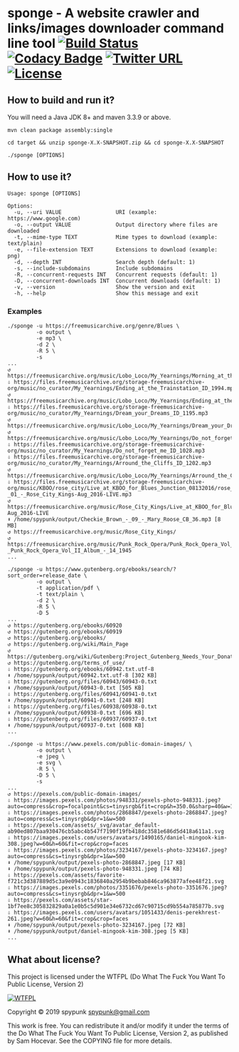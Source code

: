 sponge - A website crawler and links/images downloader command line tool [![Build Status](https://travis-ci.org/spypunk/sponge.svg?branch=master)](https://travis-ci.org/spypunk/sponge) [![Codacy Badge](https://api.codacy.com/project/badge/Grade/d82ffffb736c4d82858a63385a6f900a)](https://www.codacy.com/manual/spypunk/sponge?utm_source=github.com&amp;utm_medium=referral&amp;utm_content=spypunk/sponge&amp;utm_campaign=Badge_Grade) [![Twitter URL](https://img.shields.io/twitter/url/https/twitter.com/fold_left.svg?style=social&label=Follow)](https://twitter.com/spypunkk) [![License](http://www.wtfpl.net/wp-content/uploads/2012/12/wtfpl-badge-4.png)](http://www.wtfpl.net/)
===
## How to build and run it?
You will need a Java JDK 8+ and maven 3.3.9 or above.
~~~
mvn clean package assembly:single

cd target && unzip sponge-X.X-SNAPSHOT.zip && cd sponge-X.X-SNAPSHOT

./sponge [OPTIONS]
~~~
## How to use it?
~~~
Usage: sponge [OPTIONS]

Options:
  -u, --uri VALUE                 URI (example: https://www.google.com)
  -o, --output VALUE              Output directory where files are downloaded
  -t, --mime-type TEXT            Mime types to download (example: text/plain)
  -e, --file-extension TEXT       Extensions to download (example: png)
  -d, --depth INT                 Search depth (default: 1)
  -s, --include-subdomains        Include subdomains
  -R, --concurrent-requests INT   Concurrent requests (default: 1)
  -D, --concurrent-downloads INT  Concurrent downloads (default: 1)
  -v, --version                   Show the version and exit
  -h, --help                      Show this message and exit
~~~
### Examples
~~~
./sponge -u https://freemusicarchive.org/genre/Blues \
         -o output \
         -e mp3 \
         -d 2 \
         -R 5 \
         -s
...
↺ https://freemusicarchive.org/music/Lobo_Loco/My_Yearnings/Morning_at_the_Creek_ID_1201
⇩ https://files.freemusicarchive.org/storage-freemusicarchive-org/music/no_curator/My_Yearnings/Ending_at_the_Trainstation_ID_1994.mp3
↺ https://freemusicarchive.org/music/Lobo_Loco/My_Yearnings/Ending_at_the_Trainstation_ID_1994
⇩ https://files.freemusicarchive.org/storage-freemusicarchive-org/music/no_curator/My_Yearnings/Dream_your_Dreams_ID_1195.mp3
↺ https://freemusicarchive.org/music/Lobo_Loco/My_Yearnings/Dream_your_Dreams_ID_1195
↺ https://freemusicarchive.org/music/Lobo_Loco/My_Yearnings/Do_not_forget_me_ID_1028
⇩ https://files.freemusicarchive.org/storage-freemusicarchive-org/music/no_curator/My_Yearnings/Do_not_forget_me_ID_1028.mp3
⇩ https://files.freemusicarchive.org/storage-freemusicarchive-org/music/no_curator/My_Yearnings/Arround_the_Cliffs_ID_1202.mp3
↺ https://freemusicarchive.org/music/Lobo_Loco/My_Yearnings/Arround_the_Cliffs_ID_1202
⇩ https://files.freemusicarchive.org/storage-freemusicarchive-org/music/KBOO/rose_city/Live_at_KBOO_for_Blues_Junction_08132016/rose_city_-_01_-_Rose_City_Kings-Aug_2016-LIVE.mp3
↺ https://freemusicarchive.org/music/Rose_City_Kings/Live_at_KBOO_for_Blues_Junction_08132016/Rose_City_Kings-Aug_2016-LIVE
⬇ /home/spypunk/output/Checkie_Brown_-_09_-_Mary_Roose_CB_36.mp3 [8 MB]
↺ https://freemusicarchive.org/music/Rose_City_Kings/
↺ https://freemusicarchive.org/music/Punk_Rock_Opera/Punk_Rock_Opera_Vol_II/Punk_Rock_Opera_-_Punk_Rock_Opera_Vol_II_Album_-_14_1945
...
~~~
~~~
./sponge -u https://www.gutenberg.org/ebooks/search/?sort_order=release_date \
         -o output \
         -t application/pdf \
         -t text/plain \
         -d 2 \
         -R 5 \
         -D 5
...
↺ https://gutenberg.org/ebooks/60920
↺ https://gutenberg.org/ebooks/60919
↺ https://gutenberg.org/ebooks/
↺ https://gutenberg.org/wiki/Main_Page
↺ https://gutenberg.org/wiki/Gutenberg:Project_Gutenberg_Needs_Your_Donation
↺ https://gutenberg.org/terms_of_use/
⇩ https://gutenberg.org/ebooks/60942.txt.utf-8
⬇ /home/spypunk/output/60942.txt.utf-8 [302 KB]
⇩ https://gutenberg.org/files/60943/60943-0.txt
⬇ /home/spypunk/output/60943-0.txt [505 KB]
⇩ https://gutenberg.org/files/60941/60941-0.txt
⬇ /home/spypunk/output/60941-0.txt [248 KB]
⇩ https://gutenberg.org/files/60938/60938-0.txt
⬇ /home/spypunk/output/60938-0.txt [696 KB]
⇩ https://gutenberg.org/files/60937/60937-0.txt
⬇ /home/spypunk/output/60937-0.txt [608 KB]
...
~~~
~~~
./sponge -u https://www.pexels.com/public-domain-images/ \
         -o output \
         -e jpeg \
         -e svg \
         -R 5 \
         -D 5 \
         -s
...
↺ https://pexels.com/public-domain-images/
⇩ https://images.pexels.com/photos/948331/pexels-photo-948331.jpeg?auto=compress&crop=focalpoint&cs=tinysrgb&fit=crop&h=350.0&sharp=40&w=1400
⇩ https://images.pexels.com/photos/2868847/pexels-photo-2868847.jpeg?auto=compress&cs=tinysrgb&dpr=1&w=500
⇩ https://pexels.com/assets/_svg/avatar_default-ab90ed807baa930476cb5abc4b547f7190f19fb418dc3581e686d5d418a611a1.svg
⇩ https://images.pexels.com/users/avatars/1490165/daniel-mingook-kim-308.jpeg?w=60&h=60&fit=crop&crop=faces
⇩ https://images.pexels.com/photos/3234167/pexels-photo-3234167.jpeg?auto=compress&cs=tinysrgb&dpr=1&w=500
⬇ /home/spypunk/output/pexels-photo-2868847.jpeg [17 KB]
⬇ /home/spypunk/output/pexels-photo-948331.jpeg [74 KB]
⇩ https://pexels.com/assets/favorite-f721c3d387889d5c3a9e0943c1836840a2954b9bebab846ca963877afee48f21.svg
⇩ https://images.pexels.com/photos/3351676/pexels-photo-3351676.jpeg?auto=compress&cs=tinysrgb&dpr=1&w=500
⇩ https://pexels.com/assets/star-1bf7ee8c305832829a0a1e0b5c5d901e34e6732cd67c90715cd9b554a785877b.svg
⇩ https://images.pexels.com/users/avatars/1051433/denis-perekhrest-261.jpeg?w=60&h=60&fit=crop&crop=faces
⬇ /home/spypunk/output/pexels-photo-3234167.jpeg [72 KB]
⬇ /home/spypunk/output/daniel-mingook-kim-308.jpeg [5 KB]
...
~~~
## What about license?
This project is licensed under the WTFPL (Do What The Fuck You Want To Public License, Version 2)

[![WTFPL](http://www.wtfpl.net/wp-content/uploads/2012/12/logo-160x116.png)](http://www.wtfpl.net/)

Copyright © 2019 spypunk [spypunk@gmail.com](mailto:spypunk@gmail.com)

This work is free. You can redistribute it and/or modify it under the terms of the Do What The Fuck You Want To Public License, Version 2, as published by Sam Hocevar. See the COPYING file for more details.
